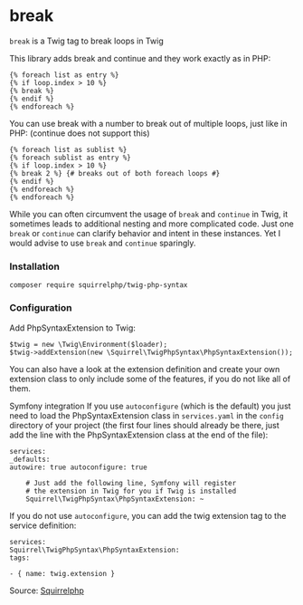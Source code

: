 # break

`break` is a Twig tag to break loops in Twig

This library adds break and continue and they work exactly as in PHP:

```twig
{% foreach list as entry %}
{% if loop.index > 10 %}
{% break %}
{% endif %}
{% endforeach %}
```

You can use break with a number to break out of multiple loops, just like in PHP: (continue does not support this)

```twig
{% foreach list as sublist %}
{% foreach sublist as entry %}
{% if loop.index > 10 %}
{% break 2 %} {# breaks out of both foreach loops #}
{% endif %}
{% endforeach %}
{% endforeach %}
```

While you can often circumvent the usage of `break` and `continue` in Twig, it sometimes leads to additional nesting and
more complicated code. Just one `break` or `continue` can clarify behavior and intent in these instances. Yet I would
advise to use `break` and `continue` sparingly.

### Installation

```shell
composer require squirrelphp/twig-php-syntax
```

### Configuration

Add PhpSyntaxExtension to Twig:

```twig
$twig = new \Twig\Environment($loader);
$twig->addExtension(new \Squirrel\TwigPhpSyntax\PhpSyntaxExtension());
```

You can also have a look at the extension definition and create your own extension class to only include some of the
features, if you do not like all of them.

Symfony integration If you use `autoconfigure` (which is the default) you just need to load the PhpSyntaxExtension class
in `services.yaml` in the `config` directory of your project (the first four lines should already be there, just add the
line with the PhpSyntaxExtension class at the end of the file):

```twig
services:
_defaults:
autowire: true autoconfigure: true

    # Just add the following line, Symfony will register
    # the extension in Twig for you if Twig is installed
    Squirrel\TwigPhpSyntax\PhpSyntaxExtension: ~
```

If you do not use `autoconfigure`, you can add the twig extension tag to the service definition:

```twig
services:
Squirrel\TwigPhpSyntax\PhpSyntaxExtension:
tags:

- { name: twig.extension }
```

Source: [Squirrelphp](https://github.com/squirrelphp/twig-php-syntax)